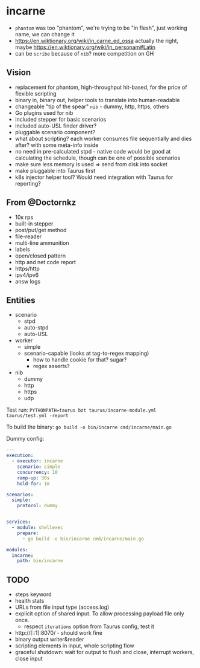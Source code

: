 # incarne 
- `phantom` was too "phantom", we're trying to be "in flesh", just working name, we can change it
- https://en.wiktionary.org/wiki/in_carne_ed_ossa actually the right, maybe https://en.wiktionary.org/wiki/in_personam#Latin
- can be `scribe` because of `nib`? more competition on GH

## Vision
- replacement for phantom, high-throughput hit-based, for the price of flexible scripting
- binary in, binary out, helper tools to translate into human-readable
- changeable "tip of the spear" `nib` - dummy, http, https, others
- Go plugins used for nib
- included stepper for basic scenarios
- included auto-USL finder driver?
- pluggable scenario component?
- what about scripting? each worker consumes file sequentially and dies after? with some meta-info inside
- no need in pre-calculated stpd - native code would be good at calculating the schedule, though can be one of possible scenarios
- make sure less memory is used => send from disk into socket
- make pluggable into Taurus first
- k8s injector helper tool? Would need integration with Taurus for reporting?

## From @Doctornkz
* 10к rps
* built-in stepper
* post/put/get method
* file-reader
* multi-line ammunition
* labels
* open/closed pattern
* http and net code report
* https/http
* ipv4/ipv6
* answ logs

## Entities

- scenario
  - stpd
  - auto-stpd
  - auto-USL
- worker
  - simple
  - scenario-capable (looks at tag-to-regex mapping)
    - how to handle cookie for that? sugar?
    - regex asserts?
- nib
  - dummy
  - http
  - https
  - udp


Test run: `PYTHONPATH=taurus bzt taurus/incarne-module.yml taurus/test.yml -report`

To build the binary: `go build -o bin/incarne cmd/incarne/main.go`

Dummy config:
```yaml
---
execution:
  - executor: incarne
    scenario: simple
    concurrency: 10
    ramp-up: 30s
    hold-for: 1m

scenarios:
  simple:
    protocol: dummy


services:
  - module: shellexec
    prepare:
      - go build -o bin/incarne cmd/incarne/main.go

modules:
  incarne:
    path: bin/incarne

```


## TODO

- steps keyword
- health stats
- URLs from file input type (access.log)
- explicit option of shared input. To allow processing payload file only once.
  - respect `iterations` option from Taurus config, test it
- http://[::1]:8070/ - should work fine
- binary output writer&reader
- scripting elements in input, whole scripting flow
- graceful shutdown: wait for output to flush and close, interrupt workers, close input
